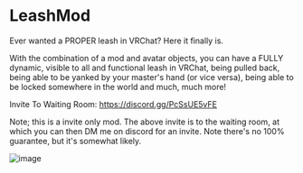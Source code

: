 # LeashMod
Ever wanted a PROPER leash in VRChat? Here it finally is.

With the combination of a mod and avatar objects, you can have a FULLY dynamic, visible to all and functional leash in VRChat, being pulled back, being able to be yanked by your master's hand (or vice versa), being able to be locked somewhere in the world and much, much more!

Invite To Waiting Room: https://discord.gg/PcSsUE5vFE

Note; this is a invite only mod. The above invite is to the waiting room, at which you can then DM me on discord for an invite. Note there's no 100% guarantee, but it's somewhat likely.

![image](https://user-images.githubusercontent.com/36628963/142555425-d8fa42f5-053c-4aab-8b27-0ffb25c8df72.png)
